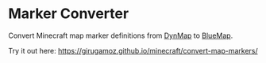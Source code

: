 # Marker Converter

Convert Minecraft map marker definitions from [DynMap][dynmap-marker-doc] to [BlueMap][bluemap-marker-doc].

Try it out here: https://girugamoz.github.io/minecraft/convert-map-markers/


[dynmap-marker-doc]: https://github.com/webbukkit/dynmap/wiki/Using-markers
[bluemap-marker-doc]: https://bluemap.bluecolored.de/wiki/customization/Markers.html

